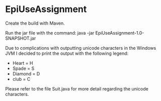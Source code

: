 # EpiUseAssignment

Create the build with Maven.

Run the jar file with the command:
java -jar EpiUseAssignment-1.0-SNAPSHOT.jar

Due to complications with outputting unicode characters in the Windows JVM I decided to print the output with the following legend:
- Heart = H
- Spade = S
- Diamond = D
- club = C

Please refer to the file Suit.java for more detail regarding the unicode characters.